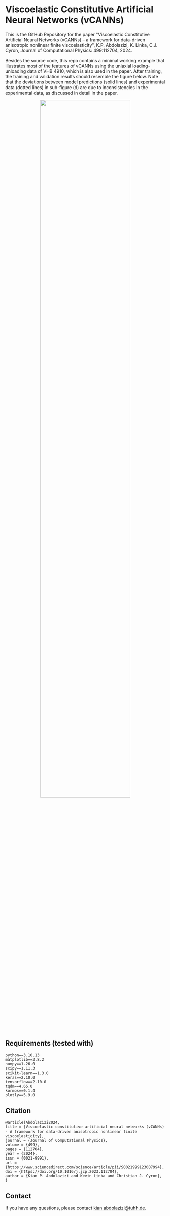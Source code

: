 # Viscoelastic Constitutive Artificial Neural Networks (vCANNs)
This is the GitHub Repository for the paper "Viscoelastic Constitutive Artificial Neural Networks (vCANNs) – a framework for data-driven anisotropic nonlinear finite viscoelasticity", K.P. Abdolazizi, K. Linka, C.J. Cyron, Journal of Computational Physics: 499:112704, 2024.

Besides the source code, this repo contains a minimal working example that illustrates most of the features of vCANNs using the uniaxial loading-unloading data of VHB 4910, which is also used in the paper. After training, the training and validation results should resemble the figure below. Note that the deviations between model predictions (solid lines) and experimental data (dotted lines) in sub-figure (d) are due to inconsistencies in the experimental data, as discussed in detail in the paper.

<p align="center">
  <img src="https://github.com/user-attachments/assets/aa000380-d5a8-488d-b1df-b97d3c7c40d1" width=75%>
</p>

## Requirements (tested with)
```
python==3.10.13
matplotlib==3.8.2
numpy==1.26.0
scipy==1.11.3
scikit-learn==1.3.0
keras==2.10.0
tensorflow==2.10.0
tqdm==4.65.0
kormos==0.1.4
plotly==5.9.0
```

## Citation
```
@article{Abdolazizi2024,
title = {Viscoelastic constitutive artificial neural networks (vCANNs) - A framework for data-driven anisotropic nonlinear finite viscoelasticity},
journal = {Journal of Computational Physics},
volume = {499},
pages = {112704},
year = {2024},
issn = {0021-9991},
url = {https://www.sciencedirect.com/science/article/pii/S0021999123007994},
doi = {https://doi.org/10.1016/j.jcp.2023.112704},
author = {Kian P. Abdolazizi and Kevin Linka and Christian J. Cyron},
}
```

## Contact
If you have any questions, please contact kian.abdolazizi@tuhh.de.
